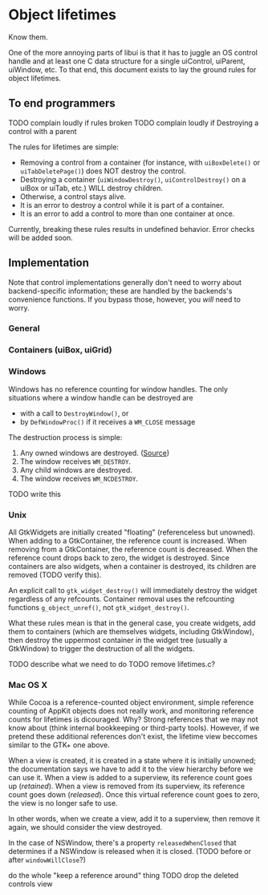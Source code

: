 # Object lifetimes

Know them.

One of the more annoying parts of libui is that it has to juggle an OS control handle and at least one C data structure for a single uiControl, uiParent, uiWindow, etc. To that end, this document exists to lay the ground rules for object lifetimes.

## To end programmers

TODO complain loudly if rules broken
TODO complain loudly if Destroying a control with a parent

The rules for lifetimes are simple:

- Removing a control from a container (for instance, with `uiBoxDelete()` or `uiTabDeletePage()`) does NOT destroy the control.
- Destroying a container (`uiWindowDestroy()`, `uiControlDestroy()` on a  uiBox or uiTab, etc.) WILL destroy children.
- Otherwise, a control stays alive.
- It is an error to destroy a control while it is part of a container.
- It is an error to add a control to more than one container at once.

Currently, breaking these rules results in undefined behavior. Error checks will be added soon.

## Implementation

Note that control implementations generally don't need to worry about backend-specific information; these are handled by the backends's convenience functions. If you bypass those, however, you *will* need to worry.

### General

### Containers (uiBox, uiGrid)

### Windows

Windows has no reference counting for window handles. The only situations where a window handle can be destroyed are

- with a call to `DestroyWindow()`, or
- by `DefWindowProc()` if it receives a `WM_CLOSE` message

The destruction process is simple:

1. Any owned windows are destroyed. ([Source](http://stackoverflow.com/questions/29419291/is-my-subclassing-common-controls-tooltip-destroying-itself-in-wm-destroy-before))
2. The window receives `WM_DESTROY`.
3. Any child windows are destroyed.
4. The window receives `WM_NCDESTROY`.

TODO write this

### Unix

All GtkWidgets are initially created "floating" (referenceless but unowned). When adding to a GtkContainer, the reference count is increased. When removing from a GtkContainer, the reference count is decreased. When the reference count drops back to zero, the widget is destroyed. Since containers are also widgets, when a container is destroyed, its children are removed (TODO verify this).

An explicit call to `gtk_widget_destroy()` will immediately destroy the widget regardless of any refcounts. Container removal uses the refcounting functions `g_object_unref()`, not `gtk_widget_destroy()`.

What these rules mean is that in the general case, you create widgets, add them to containers (which are themselves widgets, including GtkWindow), then destroy the uppermost container in the widget tree (usually a GtkWindow) to trigger the destruction of all the widgets.

TODO describe what we need to do
TODO remove lifetimes.c?

### Mac OS X

While Cocoa is a reference-counted object environment, simple reference counting of AppKit objects does not really work, and monitoring reference counts for lifetimes is dicouraged. Why? Strong references that we may not know about (think internal bookkeeping or third-party tools). However, if we pretend these additional references don't exist, the lifetime view beccomes similar to the GTK+ one above.

When a view is created, it is created in a state where it is initially unowned; the documentation says we have to add it to the view hierarchy before we can use it. When a view is added to a superview, its reference count goes up (*retained*). When a view is removed from its superview, its reference count goes down (*released*). Once this virtual reference count goes to zero, the view is no longer safe to use.

In other words, when we create a view, add it to a superview, then remove it again, we should consider the view destroyed.

In the case of NSWindow, there's a property `releasedWhenClosed` that determines if a NSWindow is released when it is closed. (TODO before or after `windowWillClose`?)

do the whole "keep a reference around" thing
TODO drop the deleted controls view
